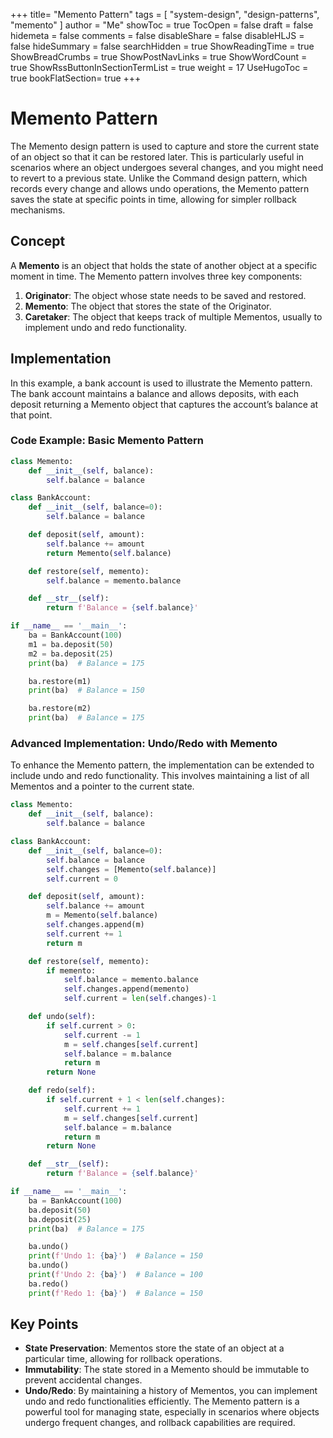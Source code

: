 +++
title= "Memento Pattern"
tags = [ "system-design",  "design-patterns", "memento" ]
author = "Me"
showToc = true
TocOpen = false
draft = false
hidemeta = false
comments = false
disableShare = false
disableHLJS = false
hideSummary = false
searchHidden = true
ShowReadingTime = true
ShowBreadCrumbs = true
ShowPostNavLinks = true
ShowWordCount = true
ShowRssButtonInSectionTermList = true
weight = 17
UseHugoToc = true
bookFlatSection= true
+++

# Memento Pattern

The Memento design pattern is used to capture and store the current state of an object so that it can be restored later. This is particularly useful in scenarios where an object undergoes several changes, and you might need to revert to a previous state. Unlike the Command design pattern, which records every change and allows undo operations, the Memento pattern saves the state at specific points in time, allowing for simpler rollback mechanisms.

## Concept

A **Memento** is an object that holds the state of another object at a specific moment in time. The Memento pattern involves three key components:

1. **Originator**: The object whose state needs to be saved and restored.
2. **Memento**: The object that stores the state of the Originator.
3. **Caretaker**: The object that keeps track of multiple Mementos, usually to implement undo and redo functionality.

## Implementation

In this example, a bank account is used to illustrate the Memento pattern. The bank account maintains a balance and allows deposits, with each deposit returning a Memento object that captures the account’s balance at that point.

### Code Example: Basic Memento Pattern

```python
class Memento:
    def __init__(self, balance):
        self.balance = balance

class BankAccount:
    def __init__(self, balance=0):
        self.balance = balance

    def deposit(self, amount):
        self.balance += amount
        return Memento(self.balance)

    def restore(self, memento):
        self.balance = memento.balance

    def __str__(self):
        return f'Balance = {self.balance}'

if __name__ == '__main__':
    ba = BankAccount(100)
    m1 = ba.deposit(50)
    m2 = ba.deposit(25)
    print(ba)  # Balance = 175

    ba.restore(m1)
    print(ba)  # Balance = 150

    ba.restore(m2)
    print(ba)  # Balance = 175
```

### Advanced Implementation: Undo/Redo with Memento
To enhance the Memento pattern, the implementation can be extended to include undo and redo functionality. This involves maintaining a list of all Mementos and a pointer to the current state.

```python
class Memento:
    def __init__(self, balance):
        self.balance = balance

class BankAccount:
    def __init__(self, balance=0):
        self.balance = balance
        self.changes = [Memento(self.balance)]
        self.current = 0

    def deposit(self, amount):
        self.balance += amount
        m = Memento(self.balance)
        self.changes.append(m)
        self.current += 1
        return m

    def restore(self, memento):
        if memento:
            self.balance = memento.balance
            self.changes.append(memento)
            self.current = len(self.changes)-1

    def undo(self):
        if self.current > 0:
            self.current -= 1
            m = self.changes[self.current]
            self.balance = m.balance
            return m
        return None

    def redo(self):
        if self.current + 1 < len(self.changes):
            self.current += 1
            m = self.changes[self.current]
            self.balance = m.balance
            return m
        return None

    def __str__(self):
        return f'Balance = {self.balance}'

if __name__ == '__main__':
    ba = BankAccount(100)
    ba.deposit(50)
    ba.deposit(25)
    print(ba)  # Balance = 175

    ba.undo()
    print(f'Undo 1: {ba}')  # Balance = 150
    ba.undo()
    print(f'Undo 2: {ba}')  # Balance = 100
    ba.redo()
    print(f'Redo 1: {ba}')  # Balance = 150
```
## Key Points
- **State Preservation**: Mementos store the state of an object at a particular time, allowing for rollback operations.
- **Immutability**: The state stored in a Memento should be immutable to prevent accidental changes.
- **Undo/Redo**: By maintaining a history of Mementos, you can implement undo and redo functionalities efficiently.
The Memento pattern is a powerful tool for managing state, especially in scenarios where objects undergo frequent changes, and rollback capabilities are required.